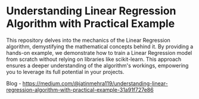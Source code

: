 # Understanding Linear Regression Algorithm with Practical Example
This repository delves into the mechanics of the Linear Regression algorithm, demystifying the mathematical concepts behind it. By providing a hands-on example, we demonstrate how to train a Linear Regression model from scratch without relying on libraries like scikit-learn. This approach ensures a deeper understanding of the algorithm's workings, empowering you to leverage its full potential in your projects.

Blog - https://medium.com/@jatinmehra119/understanding-linear-regression-algorithm-with-practical-example-31a91f727e86
